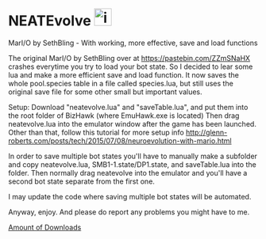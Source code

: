 # NEATEvolve [<img src="https://camo.githubusercontent.com/326dd5cd5aa07adca69ff20e033fe21f663fb920/68747470733a2f2f696d6167652e666c617469636f6e2e636f6d2f69636f6e732f706e672f3132382f3130392f3130393631322e706e67" alt="image" title="Download" data-canonical-src="https://image.flaticon.com/icons/png/128/109/109612.png" width="35" height="35">](https://goo.gl/VYmM2F)

MarI/O by SethBling - With working, more effective, save and load functions

The original MarI/O by SethBling over at https://pastebin.com/ZZmSNaHX crashes everytime you try to load your bot state.
So I decided to lear some lua and make a more efficient save and load function.
It now saves the whole pool.species table in a file called species.lua,
but still uses the original save file for some other small but important values.

Setup:
Download "neatevolve.lua" and "saveTable.lua", and put them into the root folder of BizHawk (where EmuHawk.exe is located)
Then drag neatevolve.lua into the emulator window after the game has been launched.
Other than that, follow this tutorial for more setup info http://glenn-roberts.com/posts/tech/2015/07/08/neuroevolution-with-mario.html

In order to save multiple bot states you'll have to manually make a subfolder and copy
neatevolve.lua, SMB1-1.state/DP1.state, and saveTable.lua into the folder.
Then normally drag neatevolve into the emulator and you'll have a second bot state separate from the first one.

I may update the code where saving multiple bot states will be automated.

Anyway, enjoy. And please do report any problems you might have to me.

[Amount of Downloads](https://goo.gl/#analytics/goo.gl/VYmM2F/all_time)
